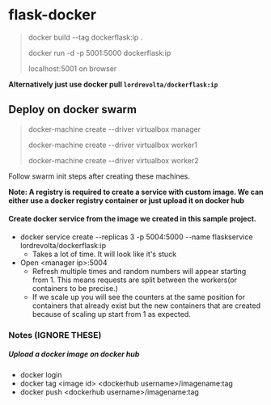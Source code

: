 # flask-docker

> docker build --tag dockerflask:ip . 
>
> docker run -d -p 5001:5000 dockerflask:ip
>
> localhost:5001 on browser

**Alternatively just use docker pull `lordrevolta/dockerflask:ip`**



## Deploy on docker swarm
> docker-machine create --driver virtualbox manager
>
> docker-machine create --driver virtualbox worker1
>
> docker-machine create --driver virtualbox worker2

Follow swarm init steps after creating these machines.

**Note: A registry is required to create a service with custom image. We can either use a docker registry container or just upload it on docker hub**

#### Create docker service from the image we created in this sample project.
- docker service create --replicas 3 -p 5004:5000 --name flaskservice lordrevolta/dockerflask:ip
    - Takes a lot of time. It will look like it's stuck
- Open \<manager ip\>:5004
    - Refresh multiple times and random numbers will appear starting from 1. This means requests are split between the workers(or containers to be precise.)
    - If we scale up you will see the counters at the same position for containers that already exist but the new containers that are created because of scaling up start from 1 as expected.
    
    
### Notes (IGNORE THESE)
##### Upload a docker image on docker hub
- docker login
- docker tag \<image id\> \<dockerhub username\>/imagename:tag
- docker push \<dockerhub username\>/imagename:tag
